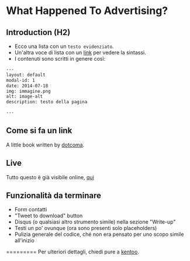 What Happened To Advertising?
=========================

## Introduction (H2)
 - Ecco una lista con un `testo evidenziato`.
 - Un'altra voce di lista con un [link](http://google.com/) per vedere la sintassi.
 - I contenuti sono scritti in genere così:
```txt
---
layout: default
modal-id: 1
date: 2014-07-18
img: immagine.png
alt: image-alt
description: testo della pagina

---
```

## Come si fa un link
A little book written by [dotcoma](http://dotcoma.it).

## Live
Tutto questo è già visibile online, [qui](http://dotcoma.github.io/)

## Funzionalità da terminare
- Form contatti
- "Tweet to download" button
- Disqus (o qualsiasi altro strumento simile) nella sezione "Write-up"
- Testi un po' ovunque (ora sono presenti solo placeholders)
- Pulizia generale del codice, ché non era pensato per uno scopo simile all'inizio

=========
Per ulteriori dettagli, chiedi pure a [kentoo](http://margiovanni.com).
